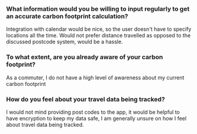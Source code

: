 ### What information would you be willing to input regularly to get an accurate carbon footprint calculation?
Integration with calendar would be nice, so the user doesn't have to specify locations all the time.  Would not prefer distance travelled as opposed to the discussed postcode system, would be a hassle.

### To what extent, are you already aware of your carbon footprint?

As a commuter, I do not have a high level of awareness about my current carbon footprint

### How do you feel about your travel data being tracked?

I would not mind providing post codes to the app, it would be helpful to have encryption to keep my data safe, I am generally unsure on how I feel about travel data being tracked.